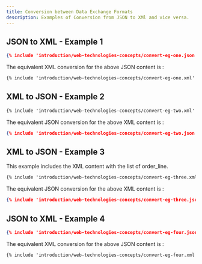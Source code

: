 ```yaml
---
title: Conversion between Data Exchange Formats
description: Examples of Conversion from JSON to XMl and vice versa.
---
```



## JSON to XML - Example 1

```json
{% include 'introduction/web-technologies-concepts/convert-eg-one.json' %}
```
The equivalent XML conversion for the above JSON content is :

```xml
{% include 'introduction/web-technologies-concepts/convert-eg-one.xml' %}
```


## XML to JSON - Example 2
```xml
{% include 'introduction/web-technologies-concepts/convert-eg-two.xml' %}
```
The equivalent JSON conversion for the above XML content is :

```json
{% include 'introduction/web-technologies-concepts/convert-eg-two.json' %}
```


## XML to JSON - Example 3
This example includes the XML content with the list of order_line.
```xml
{% include 'introduction/web-technologies-concepts/convert-eg-three.xml' %}
```
The equivalent JSON conversion for the above XML content is :

```json
{% include 'introduction/web-technologies-concepts/convert-eg-three.json' %}
```

## JSON to XML - Example 4
```json
{% include 'introduction/web-technologies-concepts/convert-eg-four.json' %}
```
The equivalent XML conversion for the above JSON content is :

```xml
{% include 'introduction/web-technologies-concepts/convert-eg-four.xml' %}
```

